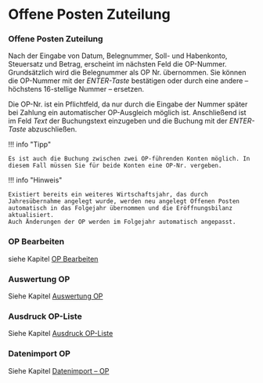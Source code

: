 # Offene Posten Zuteilung

### Offene Posten Zuteilung

Nach der Eingabe von Datum, Belegnummer, Soll- und Habenkonto, Steuersatz und Betrag, erscheint im nächsten Feld die OP-Nummer. Grundsätzlich wird die Belegnummer als OP Nr. übernommen. Sie können die OP-Nummer mit der *ENTER-Taste* bestätigen oder durch eine andere – höchstens 16-stellige Nummer – ersetzen.

Die OP-Nr. ist ein Pflichtfeld, da nur durch die Eingabe der Nummer später bei Zahlung ein automatischer OP-Ausgleich möglich ist. Anschließend ist im Feld *Text* der Buchungstext einzugeben und die Buchung mit der *ENTER-Taste* abzuschließen.

!!! info "Tipp"

    Es ist auch die Buchung zwischen zwei OP-führenden Konten möglich. In diesem Fall müssen Sie für beide Konten eine OP-Nr. vergeben.

!!! info "Hinweis"

    Existiert bereits ein weiteres Wirtschaftsjahr, das durch Jahresübernahme angelegt wurde, werden neu angelegt Offenen Posten automatisch in das Folgejahr übernommen und die Eröffnungsbilanz aktualisiert.  
    Auch Änderungen der OP werden im Folgejahr automatisch angepasst.

### OP Bearbeiten

siehe Kapitel [OP Bearbeiten](../../OPBearbeiten.md)

### Auswertung OP

Siehe Kapitel [Auswertung OP](../../../Auswertungen/OP.md#auswertung-op)

### Ausdruck OP-Liste

Siehe Kapitel [Ausdruck OP-Liste](../../../Ausdrucke/OP-Liste.md)

### Datenimport OP

Siehe Kapitel [Datenimport – OP](../../../Datenimport/RZL%20Format/OP.md)

